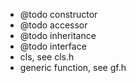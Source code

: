 

- @todo constructor
- @todo accessor
- @todo inheritance
- @todo interface
- cls, see cls.h
- generic function, see gf.h
